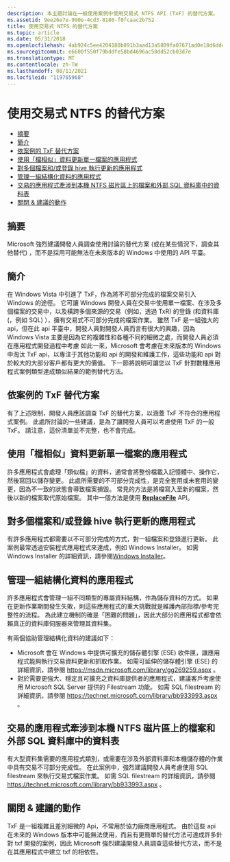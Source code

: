 ```yaml
---
description: 本主題討論在一般使用案例中使用交易式 NTFS API (TxF) 的替代方案。
ms.assetid: 9ee26e7e-990e-4cd3-8180-f0fcaac2b752
title: 使用交易式 NTFS 的替代方案
ms.topic: article
ms.date: 05/31/2018
ms.openlocfilehash: 4ab924c5ee4204180b891b3aad13a5809fa07671ad0e18d6ddc9ce353122ac80
ms.sourcegitcommit: e6600f550f79bddfe58bd4696ac50dd52cb03d7e
ms.translationtype: MT
ms.contentlocale: zh-TW
ms.lasthandoff: 08/11/2021
ms.locfileid: "119765968"
---
```

# <a name="alternatives-to-using-transactional-ntfs"></a>使用交易式 NTFS 的替代方案

-   [摘要](#abstract)
-   [簡介](#introduction)
-   [依案例的 TxF 替代方案](#alternatives-to-txf-by-scenario)
-   [使用「檔相似」資料更新單一檔案的應用程式](#applications-updating-a-single-file-with-document-like-data)
-   [對多個檔案和/或登錄 hive 執行更新的應用程式](#applications-performing-updates-to-multiple-files-andor-to-the-registry-hive)
-   [管理一組結構化資料的應用程式](#applications-managing-a-set-of-structured-data)
-   [交易的應用程式牽涉到本機 NTFS 磁片區上的檔案和外部 SQL 資料庫中的資料表](#applications-with-transactions-involving-files-on-a-local-ntfs-volume-and-tables-in-an-external-sql-database)
-   [關閉 & 建議的動作](/windows)

## <a name="abstract"></a>摘要

Microsoft 強烈建議開發人員調查使用討論的替代方案 (或在某些情況下，調查其他替代) ，而不是採用可能無法在未來版本的 Windows 中使用的 API 平臺。

## <a name="introduction"></a>簡介

在 Windows Vista 中引進了 TxF，作為將不可部分完成的檔案交易引入 Windows 的途徑。 它可讓 Windows 開發人員在交易中使用單一檔案、在涉及多個檔案的交易中，以及橫跨多個來源的交易（例如，透過 TxR) 的登錄 (和資料庫 (，例如 SQL) ），擁有交易式不可部分完成的檔案作業。 雖然 TxF 是一組強大的 api，但在此 api 平臺中，開發人員對開發人員而言有很大的興趣，因為 Windows Vista 主要是因為它的複雜性和各種不同的細微之處，而開發人員必須在應用程式開發過程中考慮 如此一來，Microsoft 會考慮在未來版本的 Windows 中淘汰 TxF api，以專注于其他功能和 api 的開發和維護工作，這些功能和 api 對於較大的大部分客戶都有更大的價值。 下一節將說明可讓您以 TxF 針對數種應用程式案例類型達成類似結果的範例替代方法。

## <a name="alternatives-to-txf-by-scenario"></a>依案例的 TxF 替代方案

有了上述限制，開發人員應該調查 TxF 的替代方案，以涵蓋 TxF 不符合的應用程式案例。 此處所討論的一些建議，是為了讓開發人員可以考慮使用 TxF 的一般 TxF。 請注意，這份清單並不完整，也不會完成。

## <a name="applications-updating-a-single-file-with-document-like-data"></a>使用「檔相似」資料更新單一檔案的應用程式

許多應用程式會處理「類似檔」的資料，通常會將整份檔載入記憶體中、操作它，然後寫回以儲存變更。 此處所需要的不可部分完成性，是完全套用或未套用的變更，因為不一致的狀態會導致檔案損毀。 常見的方法是將檔寫入至新的檔案，然後以新的檔案取代原始檔案。 其中一個方法是使用 [**ReplaceFile**](/windows/desktop/api/WinBase/nf-winbase-replacefilea) API。

## <a name="applications-performing-updates-to-multiple-files-andor-to-the-registry-hive"></a>對多個檔案和/或登錄 hive 執行更新的應用程式

有許多應用程式都需要以不可部分完成的方式，對一組檔案和登錄進行更新。 此案例最常透過安裝程式應用程式來達成，例如 Windows Installer。 如需 Windows Installer 的詳細資訊，請參閱[Windows Installer](/windows/desktop/Msi/windows-installer-portal)。

## <a name="applications-managing-a-set-of-structured-data"></a>管理一組結構化資料的應用程式

許多應用程式會管理一組不同類型的專屬資料結構，作為儲存資料的方式。 如果在更新作業期間發生失敗，則這些應用程式的重大挑戰就是維護內部指標/參考完整性的流程。 為此建立機制的確是「困難的問題」，因此大部分的應用程式都會依賴真正的資料庫伺服器來管理其資料集。

有兩個協助管理結構化資料的建議如下：

-   Microsoft 會在 Windows 中提供可擴充的儲存體引擎 (ESE) 收件匣，讓應用程式能夠執行交易資料更新和抓取作業。 如需可延伸的儲存體引擎 (ESE) 的詳細資訊，請參閱 <https://msdn.microsoft.com/library/gg269259.aspx> 。
-   對於需要更強大、穩定且可擴充之資料庫提供者的應用程式，建議客戶考慮使用 Microsoft SQL Server 提供的 Filestream 功能。 如需 SQL filestream 的詳細資訊，請參閱 <https://technet.microsoft.com/library/bb933993.aspx> 。

## <a name="applications-with-transactions-involving-files-on-a-local-ntfs-volume-and-tables-in-an-external-sql-database"></a>交易的應用程式牽涉到本機 NTFS 磁片區上的檔案和外部 SQL 資料庫中的資料表

有大型資料集需要的應用程式類別，或需要在涉及外部資料庫和本機儲存體的作業中具有交易不可部分完成性。 在此案例中，強烈建議開發人員考慮使用 SQL filestream 來執行交易式檔案作業。 如需 SQL filestream 的詳細資訊，請參閱 <https://technet.microsoft.com/library/bb933993.aspx> 。

## <a name="closing--recommended-action"></a>關閉 & 建議的動作

TxF 是一組複雜且差別細微的 Api，不常用於協力廠商應用程式。 由於這些 api 在未來的 Windows 版本中可能無法使用，而且有更簡單的替代方法可達成許多針對 txf 開發的案例，因此 Microsoft 強烈建議開發人員調查這些替代方法，而不是在其應用程式中建立 txf 的相依性。

 

 
